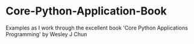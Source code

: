 Core-Python-Application-Book
============================

Examples as I work through the excellent book  'Core Python Applications Programming' by Wesley J Chun
